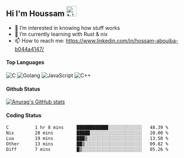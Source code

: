 ## Hi I'm Houssam <img src="https://user-images.githubusercontent.com/1303154/88677602-1635ba80-d120-11ea-84d8-d263ba5fc3c0.gif" width="28px" alt="hi">

- 👀 I’m interested in knowing how stuff works
- 🔭 I’m currently learning with Rust & nix
- 📫 How to reach me: https://www.linkedin.com/in/hossam-abouiba-b044a4147/

#### Top Languages

![C](https://img.shields.io/badge/c-%2300599C.svg?style=for-the-badge&logo=c&logoColor=white)
![Golang](https://img.shields.io/badge/go-blue?style=for-the-badge&logo=Goland)
![JavaScript](https://img.shields.io/badge/javascript-%23323330.svg?style=for-the-badge&logo=javascript&logoColor=%23F7DF1E)
![C++](https://img.shields.io/badge/C%2B%2B-blue?style=for-the-badge&logo=C%2B%2B)


#### Github Status
[![Anurag's GitHub stats](https://github-readme-stats.vercel.app/api?username=0xhoussam&theme=tokyonight)](https://github.com/anuraghazra/github-readme-stats)

#### Coding Status
<!--START_SECTION:waka-->

```txt
C          1 hr 8 mins     ████████████░░░░░░░░░░░░░   48.39 %
Nix        28 mins         █████░░░░░░░░░░░░░░░░░░░░   20.00 %
Lua        19 mins         ███▒░░░░░░░░░░░░░░░░░░░░░   13.50 %
Other      13 mins         ██▒░░░░░░░░░░░░░░░░░░░░░░   09.82 %
Diff       7 mins          █▒░░░░░░░░░░░░░░░░░░░░░░░   05.26 %
```

<!--END_SECTION:waka-->
